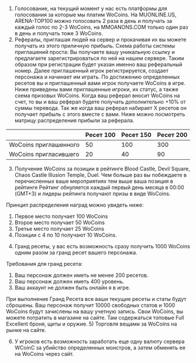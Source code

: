 1) Голосование, на текущий момент у нас есть платформы для голосования за которые мы платим WoCoins. На MUONLINE.US, ARENA-TOP100 можно голосовать 2 раза в день и получать за каждый голос по 2-3 WoCoins, на MMOANONS.COM только один раз в день и получать тоже 3 WoCoins.
2) Рефералы, приглашая людей на сервер и прокачивая их вы можете получать из этого приличную прибыль. Схема работы системы приглашений проста: 
Вы получаете вашу уникальную ссылку и предлагаете зарегистрироваться по ней на нашем сервере. Таким образом при регистрации будет указан именно ваш реферальный номер. 
Далее приглашенный игрок регистрируется, создает персонажа и начинает им играть. По достижению определенных ресетов вы и приглашенный вами игрок получаете WoCoins в игре. Ниже приведены вами приглашенные игроки, их статус, а также схема призовых WoCoins. 
Когда ваш реферал вносит WoCoins на счет, то вы и ваш реферал будете получать дополнительно +10% от суммы перевода. Так же когда ваш реферал набирает X ресетов он получает прибыль с этого вместе с вами. Ниже можно посмотреть матрицу распределения прибыли за реферала.

|  | Ресет 100 | Ресет 150  | Ресет 200  |
| ---------------------- |---------- | ---------- | ---------- |
| WoCoins приглашенного  | 50        | 100        | 300        |
| WoCoins пригласившего  | 20        | 40         | 90         |

3) Получение WoCoins за позиции в рейтинге Blood Castle, Devil Square, Chaos Castle Illusion Temple, Duel. Чем больше раз вы побеждаете в перечисленных ваше мероприятиях тем выше ваша позиция в рейтинге Рейтинг обнуляется каждый первый день месяца в 00:00 (GMT+3) и лидеры рейтинга получают призы в виде WoCoins. 

Принцип распределения наград можно увидеть ниже: 
1. Первое место получает 100 WoCoins 
2. Второе место получает 50 WoCoins 
3. Третье место получает 25 WoCoins 
4. Позиции с 4 по 10 получают 10 WoCoins. 

4) Гранд ресеты, у вас есть возможность сразу получить 1000 WoCoins одним разом за гранд ресет вашего персонажа. 

Требования для гранд ресета: 
1. Ваш персонаж должен иметь не менее 200 ресетов. 
2. Ваш персонаж должен иметь 400 уровень. 
3. Ваш аккаунт не должен быть онлайн я в игре. 

При выполнение Гранд Ресета все ваши текущие ресеты и статы будут сброшены. Ваш персонаж получит 10000 свободных статов и 1000 WoCoins будут зачислены на вашу учетную запись. Свои WoCoins, вы можете потратить в магазине на сайте. Там содержаться топовые Full Excellent броня, щиты и оружие. 
5) Торговля вещами за WoCoins на рынке на сайте.

6) У игроков есть возможность заработать еще одну валюту сервера WCoinC за убийство определенных монстров, а затем обменять ее на WoCoins через сайт.